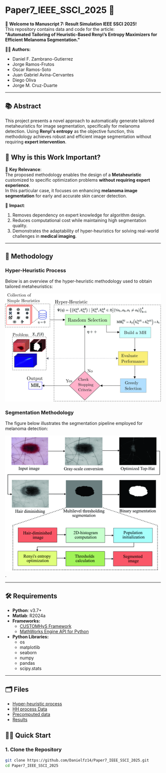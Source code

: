 # Paper7_IEEE_SSCI_2025 🚀

🎉 **Welcome to Manuscript 7: Result Simulation IEEE SSCI 2025!**  
This repository contains data and code for the article:  
**"Automated Tailoring of Heuristic-Based Renyi’s Entropy Maximizers for Efficient Melanoma Segmentation."**

👨‍🔬 **Authors:**  
- Daniel F. Zambrano-Gutierrez  
- Jorge Ramos-Frutos  
- Oscar Ramos-Soto  
- Juan Gabriel Avina-Cervantes  
- Diego Oliva  
- Jorge M. Cruz-Duarte  

---

## 📚 Abstract  
This project presents a novel approach to automatically generate tailored metaheuristics for image segmentation, specifically for melanoma detection. Using **Renyi's entropy** as the objective function, this methodology achieves robust and efficient image segmentation without requiring **expert intervention**.
## 🌟 Why is this Work Important?  

🔑 **Key Relevance**:  
The proposed methodology enables the design of a **Metaheuristic** customized to specific optimization problems **without requiring expert experience**.  
In this particular case, it focuses on enhancing **melanoma image segmentation** for early and accurate skin cancer detection.  

🎯 **Impact**:  
1. Removes dependency on expert knowledge for algorithm design.  
2. Reduces computational cost while maintaining high segmentation quality.  
3. Demonstrates the adaptability of hyper-heuristics for solving real-world challenges in **medical imaging**.  

---

## 🔎 Methodology  

### Hyper-Heuristic Process  

Below is an overview of the hyper-heuristic methodology used to obtain tailored metaheuristics:  

![Hyper-Heuristic Process](imgP/Meto2.jpg)  

### Segmentation Methodology  

The figure below illustrates the segmentation pipeline employed for melanoma detection:  

![Segmentation Pipeline](imgP/SSCIdiagram.jpg).  

---

## 🛠️ Requirements  

- **Python**: v3.7+  
- **Matlab**: R2024a  
- **Frameworks:**  
  - [CUSTOMHyS Framework](https://github.com/jcrvz/customhys.git)  
  - [MathWorks Engine API for Python](https://www.mathworks.com/help/matlab/matlab_external/install-the-matlab-engine-for-python.html)  
- **Python Libraries:**  
  - os  
  - matplotlib  
  - seaborn  
  - numpy  
  - pandas  
  - scipy.stats  

---

## 🗂️ Files
* [Hyper-heuristic process](https://github.com/Danielfz14/Paper7_IEEE_SSCI_2025/blob/main/Random2.py)
* [HH process Data](https://github.com/Danielfz14/Paper7_IEEE_SSCI_2025/blob/main/DataHH.txt)
* [Precomputed data](https://github.com/Danielfz14/Paper7_IEEE_SSCI_2025/blob/main/datacole.m)
* [Results](https://github.com/Danielfz14/Paper7_IEEE_SSCI_2025/blob/main/Imag_SSCI2024.ipynb)

## 🏃‍♂️ Quick Start  

### 1. Clone the Repository  
```bash
git clone https://github.com/Danielfz14/Paper7_IEEE_SSCI_2025.git
cd Paper7_IEEE_SSCI_2025
